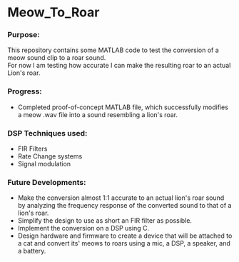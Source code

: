 # Meow_To_Roar

### Purpose:
This repository contains some MATLAB code to test the conversion of a meow sound clip to a roar sound.  
For now I am testing how accurate I can make the resulting roar to an actual Lion's roar.  

### Progress: 
- Completed proof-of-concept MATLAB file, which successfully modifies a meow .wav file into a sound resembling a lion's roar.

### DSP Techniques used:
- FIR Filters
- Rate Change systems
- Signal modulation

### Future Developments:
- Make the conversion almost 1:1 accurate to an actual lion's roar sound by analyzing the frequency response of the converted sound to that of a lion's roar.
- Simplify the design to use as short an FIR filter as possible.
- Implement the conversion on a DSP using C.
- Design hardware and firmware to create a device that will be attached to a cat and convert its' meows to roars using a mic, a DSP, a speaker, and a battery.
